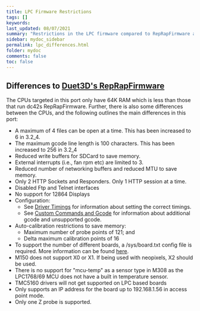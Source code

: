 ```yaml
---
title: LPC Firmware Restrictions
tags: []
keywords: 
last_updated: 08/07/2021
summary: "Restrictions in the LPC firmware compared to RepRapFirmware available on Duet3D hardware"
sidebar: mydoc_sidebar
permalink: lpc_differences.html
folder: mydoc
comments: false
toc: false
---
```


## Differences to [Duet3D's RepRapFirmware](https://github.com/Duet3D/RepRapFirmware)

The CPUs targeted in this port only have 64K RAM which is less than those that run dc42s RepRapFirmware. Further, there is also some differences between the CPUs, and the following outlines the main differences in this port:  
* A maximum of 4 files can be open at a time. This has been increased to 6 in 3.2_4.
* The maximum gcode line length is 100 characters. This has been increased to 256 in 3.2_4
* Reduced write buffers for SDCard to save memory.
* External interrupts (i.e., fan rpm etc) are limited to 3.
* Reduced number of networking buffers and reduced MTU to save memory.
* Only 2 HTTP Sockets and Responders. Only 1 HTTP session at a time.
* Disabled Ftp and Telnet interfaces
* No support for 12864 Displays
* Configuration:
  * See [Driver Timings](driver_timings.html) for information about setting the correct timings.
  * See [Custom Commands and Gcode](custom.html) for information about additional gcode and unsupported gcode.  
* Auto-calibration restrictions to save memory:
  * Maximum number of probe points of 121; and
  * Delta maximum calibration points of 16
* To support the number of different boards, a /sys/board.txt config file is required. More information can be found [here](board_txt.html).
* M150 does not support X0 or X1. If being used with neopixels, X2 should be used. 
* There is no support for "mcu-temp" as a sensor type in M308 as the LPC1768/69 MCU does not have a built in temperature sensor.
* TMC5160 drivers will not get supported on LPC based boards
* Only supports an IP address for the board up to 192.168.1.56 in access point mode.
* Only one Z probe is supported.